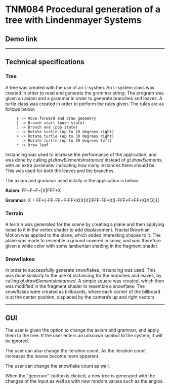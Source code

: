 # TNM084 Procedural generation of a tree with Lindenmayer Systems

## Demo link

***

## Technical specifications

### Tree
A tree was created with the use of an L-system. An L-system class was created in order to read and generate the grammar string. The program was given an axiom and a grammar in order to generate branches and leaves. A turtle class was created in order to perform the rules given. The rules are as follows below:

         F -> Move forward and draw geometry
         [ -> Branch start (push state)
         ] -> Branch end (pop state)  
         ~ -> Rotate turtle (up to 10 degrees right)
         + -> Rotate turtle (up to 30 degrees right)
         - -> Rotate turtle (up to 30 degrees left)
         * -> Draw leaf

Instancing was used to increase the performance of the application, and was done by calling *gl.drawElementsInstanced* instead of *gl.drawElements*, with an extra parameter indicating how many instances there should be. This was used for both the leaves and the branches.

The axiom and grammar used initally in the application is below:

**Axiom**: FF~F~F~[X]FFF+X

**Grammar**: X = FF*[-FF-FF+F-FF\*X[X[X]]FFF-FF\*X][-FFF+F+FF\*X[X[X]]]

### Terrain
A terrain was generated for the scene by creating a plane and then applying noise to it in the vertex shader to add displacement. Fractal Brownian Motion was applied to the plane, which added interesting shapes to it. The plane was made to resemble a ground covered in snow, and was therefore given a white color with some lambertian shading in the fragment shader.

### Snowflakes
In order to successfully generate snowflakes, instancing was used. This was done similarly to the use of instancing for the branches and leaves, by calling  *gl.drawElementsInstanced*. A simple square was created, which then was modified in the fragment shader to resemble a snowflake. The snowflakes were created as billboards, where each corner of the billboard is at the center position, displaced by the camera’s up and right vectors.

***

## GUI
The user is given the option to change the axiom and grammar, and apply them to the tree. If the user enters an unknown symbol to the system, it will be ignored.

The user can also change the iteration count. As the iteration count increases the leaves become more apparent.

The user can change the snowflake count as well.

When the "generate"-button is clicked, a new tree is generated with the changes of the input as well as with new random values such as the angles.